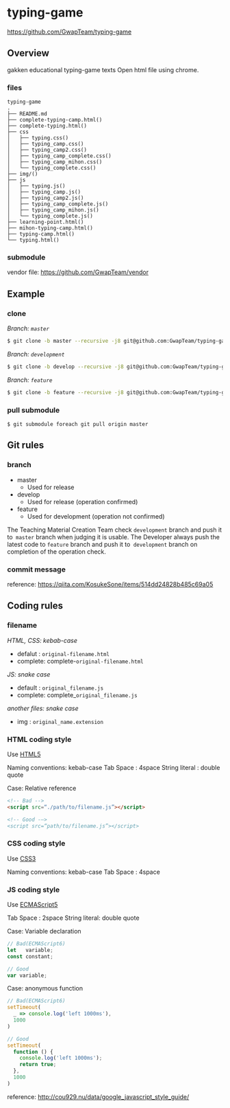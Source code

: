 # typing-game
https://github.com/GwapTeam/typing-game

## Overview
gakken educational typing-game texts
Open html file using chrome.

### files
```
typing-game
.
├── README.md
├── complete-typing-camp.html()
├── complete-typing.html()
├── css
│   ├── typing.css()
│   ├── typing_camp.css()
│   ├── typing_camp2.css()
│   ├── typing_camp_complete.css()
│   ├── typing_camp_mihon.css()
│   └── typing_complete.css()
├── img/()
├── js
│   ├── typing.js()
│   ├── typing_camp.js()
│   ├── typing_camp2.js()
│   ├── typing_camp_complete.js()
│   ├── typing_camp_mihon.js()
│   └── typing_complete.js()
├── learning-point.html()
├── mihon-typing-camp.html()
├── typing-camp.html()
└── typing.html()
```

### submodule
vendor file: https://github.com/GwapTeam/vendor

## Example
### clone
_Branch: `master`_
```bash
$ git clone -b master --recursive -j8 git@github.com:GwapTeam/typing-game.git
```

_Branch: `development`_
```bash
$ git clone -b develop --recursive -j8 git@github.com:GwapTeam/typing-game.git
```

_Branch: `feature`_
```bash
$ git clone -b feature --recursive -j8 git@github.com:GwapTeam/typing-game.git
```

### pull submodule
```
$ git submodule foreach git pull origin master
```

<!-- Common Items -->

## Git rules

### branch
* master
    - Used for release
* develop
    - Used for release (operation confirmed)
* feature
    - Used for development (operation not confirmed)

The Teaching Material Creation Team check `development` branch and push it to` master` branch when judging it is usable.
The Developer always push the latest code to `feature` branch and push it to` development` branch on completion of the operation check.

### commit message
reference: https://qiita.com/KosukeSone/items/514dd24828b485c69a05

## Coding rules

### filename
_HTML, CSS: kebab-case_

* defalut : `original-filename.html`
* complete: complete-`original-filename.html`

_JS: snake case_

* default : `original_filename.js`
* complete: complete\_`original_filename.js`

_another files: snake case_

* img : `original_name.extension`

### HTML coding style

Use [HTML5](https://www.w3.org/TR/html5/)

Naming conventions: kebab-case
Tab Space         : 4space
String literal    : double quote

Case: Relative reference
```html
<!-- Bad -->
<script src=“./path/to/filename.js”></script>

<!-- Good -—>
<script src=“path/to/filename.js”></script>
```

### CSS coding style

Use [CSS3](https://developer.mozilla.org/ja/docs/Web/CSS/CSS3)

Naming conventions: kebab-case
Tab Space         : 4space

### JS coding style

Use [ECMAScript5](https://www.ecma-international.org/ecma-262/6.0/)

Tab Space     : 2space
String literal: double quote

Case: Variable declaration
```javascript
// Bad(ECMAScript6)
let   variable;
const constant;

// Good
var variable;
```

Case: anonymous function
```javascript
// Bad(ECMAScript6)
setTimeout(
  _ => console.log('left 1000ms'),
  1000
)

// Good
setTimeout(
  function () {
    console.log('left 1000ms');
    return true;
  },
  1000
)
```

reference: http://cou929.nu/data/google_javascript_style_guide/

